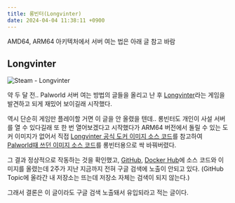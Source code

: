 ```yaml
---
title: 롱빈터(Longvinter)
date: 2024-04-04 11:38:11 +0900
---
```


AMD64, ARM64 아키텍처에서 서버 여는 법은 아래 글 참고 바람

<Postbox title="longvinter-docker-server"/>

## Longvinter

![Steam - Longvinter](https://cdn.akamai.steamstatic.com/steam/apps/1635450/header.jpg?t=1711546754)

약 두 달 전.. Palworld 서버 여는 방법의 글들을 올리고 난 후
[Longvinter](https://store.steampowered.com/app/1635450/Longvinter/?l=koreana)라는
게임을 발견하고 되게 재밌어 보이길래 시작했다.

역시 단순히 게임만 플레이할 거면 이 글을 안 올렸을 텐데..
롱빈터도 개인이 사설 서버를 열 수 있다길래 또 한 번 열어보겠다고 시작했다가 ARM64 버전에서 돌릴 수 있는 도커 이미지가 없어서
직접 [Longvinter 공식 도커 이미지 소스 코드](https://github.com/Uuvana-Studios/longvinter-docker-server)를 참고하여
[Palworld때 쓰던 이미지 소스 코드](https://github.com/thijsvanloef/palworld-server-docker)를 롱빈터용으로 싹 바꿔버렸다.

그 결과 정상적으로 작동하는 것을 확인했고,
[GitHub](https://github.com/kimzuni/longvinter-docker-server),
[Docker Hub](https://hub.docker.com/r/kimzuni/longvinter-docker-server)에
소스 코드와 이미지를 올렸는데 2주가 지난 지금까지 전혀 구글 검색에 노출이 안되고 있다.
(GitHub Topic에 올라간 내 저장소는 뜨는데 저장소 자체는 검색이 되지 않는다.)

그래서 결론은 이 글이라도 구글 검색 노출돼서 유입되라고 적는 글이다.
